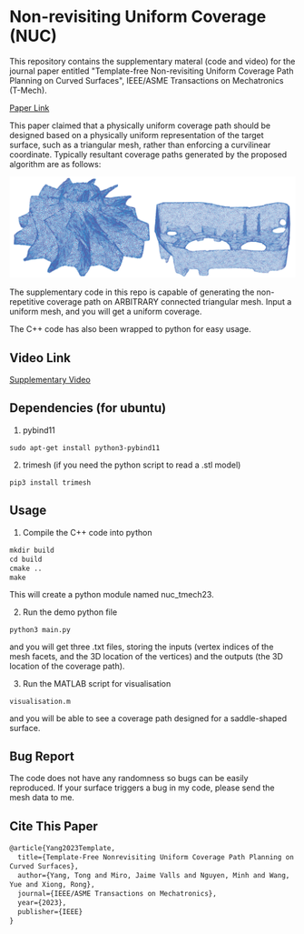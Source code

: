 # Non-revisiting Uniform Coverage (NUC)

This repository contains the supplementary materal (code and video) for the journal paper entitled "Template-free Non-revisiting Uniform Coverage Path Planning on Curved Surfaces", IEEE/ASME Transactions on Mechatronics (T-Mech). 

[Paper Link](https://www.researchgate.net/publication/371391703)

This paper claimed that a physically uniform coverage path should be designed based on a physically uniform representation of the target surface, such as a triangular mesh, rather than enforcing a curvilinear coordinate. 
Typically resultant coverage paths generated by the proposed algorithm are as follows: 

![](images/demo.png)

The supplementary code in this repo is capable of generating the non-repetitive coverage path on ARBITRARY connected triangular mesh. Input a uniform mesh, and you will get a uniform coverage. 

The C++ code has also been wrapped to python for easy usage. 

## Video Link

[Supplementary Video](https://drive.google.com/file/d/1sYnp-nKgyRzVhqUaI8ly20HRpIq9SC3B/view?usp=sharing)

## Dependencies (for ubuntu)

1. pybind11
```
sudo apt-get install python3-pybind11
```

2. trimesh (if you need the python script to read a .stl model)
```
pip3 install trimesh
```

## Usage

1. Compile the C++ code into python
```
mkdir build
cd build
cmake ..
make
```
This will create a python module named nuc_tmech23. 

2. Run the demo python file
```
python3 main.py
```
and you will get three .txt files, storing the inputs (vertex indices of the mesh facets, and the 3D location of the vertices) and the outputs (the 3D location of the coverage path). 

3. Run the MATLAB script for visualisation
```
visualisation.m
```
and you will be able to see a coverage path designed for a saddle-shaped surface. 

## Bug Report

The code does not have any randomness so bugs can be easily reproduced. If your surface triggers a bug in my code, please send the mesh data to me. 

## Cite This Paper
```
@article{Yang2023Template,
  title={Template-Free Nonrevisiting Uniform Coverage Path Planning on Curved Surfaces},
  author={Yang, Tong and Miro, Jaime Valls and Nguyen, Minh and Wang, Yue and Xiong, Rong},
  journal={IEEE/ASME Transactions on Mechatronics},
  year={2023},
  publisher={IEEE}
}
```


